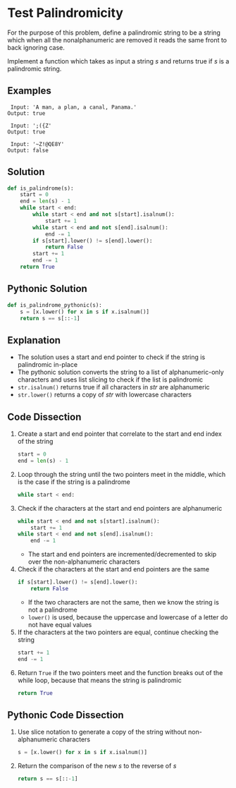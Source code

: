 # Test Palindromicity
For the purpose of this problem, define a palindromic string to be a string which when all the nonalphanumeric are removed it reads the same front to back ignoring case.  
  
Implement a function which takes as input a string _s_ and returns true if _s_ is a palindromic string.  
  
## Examples
```
 Input: 'A man, a plan, a canal, Panama.'
Output: true

 Input: ';({Z'
Output: true

 Input: '~Z!@QE8Y'
Output: false
```
  
## Solution
```python
def is_palindrome(s):
    start = 0
    end = len(s) - 1
    while start < end:
        while start < end and not s[start].isalnum():
            start += 1
        while start < end and not s[end].isalnum():
            end -= 1
        if s[start].lower() != s[end].lower():
            return False
        start += 1
        end -= 1
    return True
```
  
## Pythonic Solution
```python
def is_palindrome_pythonic(s):
    s = [x.lower() for x in s if x.isalnum()]
    return s == s[::-1]
```
  
## Explanation
* The solution uses a start and end pointer to check if the string is palindromic in-place
* The pythonic solution converts the string to a list of alphanumeric-only characters and uses list slicing to check if the list is palindromic
* ```str.isalnum()``` returns true if all characters in _str_ are alphanumeric
* ```str.lower()``` returns a copy of _str_ with lowercase characters
  
## Code Dissection
1. Create a start and end pointer that correlate to the start and end index of the string
    ```python
    start = 0
    end = len(s) - 1
    ```
2. Loop through the string until the two pointers meet in the middle, which is the case if the string is a palindrome
    ```python
    while start < end:
    ```
3. Check if the characters at the start and end pointers are alphanumeric
    ```python
    while start < end and not s[start].isalnum():
        start += 1
    while start < end and not s[end].isalnum():
        end -= 1
    ```
    * The start and end pointers are incremented/decremented to skip over the non-alphanumeric characters
4. Check if the characters at the start and end pointers are the same
    ```python
    if s[start].lower() != s[end].lower():
        return False
    ```
    * If the two characters are not the same, then we know the string is not a palindrome
    * ```lower()``` is used, because the uppercase and lowercase of a letter do not have equal values
5. If the characters at the two pointers are equal, continue checking the string
    ```python
    start += 1
    end -= 1
    ```
6. Return ```True``` if the two pointers meet and the function breaks out of the while loop, because that means the string is palindromic
    ```python
    return True
    ```
  
## Pythonic Code Dissection
1. Use slice notation to generate a copy of the string without non-alphanumeric characters
    ```python
    s = [x.lower() for x in s if x.isalnum()]
    ```
2. Return the comparison of the new _s_ to the reverse of _s_
    ```python
    return s == s[::-1]
    ```